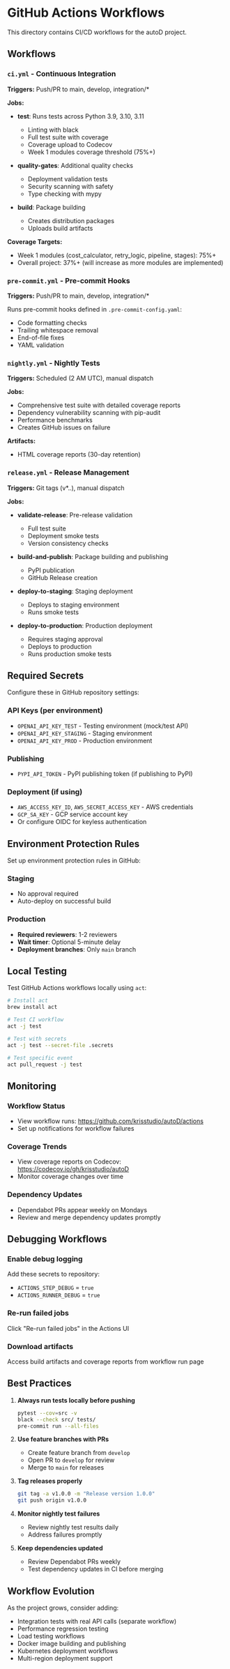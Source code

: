 # GitHub Actions Workflows

This directory contains CI/CD workflows for the autoD project.

## Workflows

### `ci.yml` - Continuous Integration
**Triggers:** Push/PR to main, develop, integration/*

**Jobs:**
- **test**: Runs tests across Python 3.9, 3.10, 3.11
  - Linting with black
  - Full test suite with coverage
  - Coverage upload to Codecov
  - Week 1 modules coverage threshold (75%+)

- **quality-gates**: Additional quality checks
  - Deployment validation tests
  - Security scanning with safety
  - Type checking with mypy

- **build**: Package building
  - Creates distribution packages
  - Uploads build artifacts

**Coverage Targets:**
- Week 1 modules (cost_calculator, retry_logic, pipeline, stages): 75%+
- Overall project: 37%+ (will increase as more modules are implemented)

### `pre-commit.yml` - Pre-commit Hooks
**Triggers:** Push/PR to main, develop, integration/*

Runs pre-commit hooks defined in `.pre-commit-config.yaml`:
- Code formatting checks
- Trailing whitespace removal
- End-of-file fixes
- YAML validation

### `nightly.yml` - Nightly Tests
**Triggers:** Scheduled (2 AM UTC), manual dispatch

**Jobs:**
- Comprehensive test suite with detailed coverage reports
- Dependency vulnerability scanning with pip-audit
- Performance benchmarks
- Creates GitHub issues on failure

**Artifacts:**
- HTML coverage reports (30-day retention)

### `release.yml` - Release Management
**Triggers:** Git tags (v*.*.*), manual dispatch

**Jobs:**
- **validate-release**: Pre-release validation
  - Full test suite
  - Deployment smoke tests
  - Version consistency checks

- **build-and-publish**: Package building and publishing
  - PyPI publication
  - GitHub Release creation

- **deploy-to-staging**: Staging deployment
  - Deploys to staging environment
  - Runs smoke tests

- **deploy-to-production**: Production deployment
  - Requires staging approval
  - Deploys to production
  - Runs production smoke tests

## Required Secrets

Configure these in GitHub repository settings:

### API Keys (per environment)
- `OPENAI_API_KEY_TEST` - Testing environment (mock/test API)
- `OPENAI_API_KEY_STAGING` - Staging environment
- `OPENAI_API_KEY_PROD` - Production environment

### Publishing
- `PYPI_API_TOKEN` - PyPI publishing token (if publishing to PyPI)

### Deployment (if using)
- `AWS_ACCESS_KEY_ID`, `AWS_SECRET_ACCESS_KEY` - AWS credentials
- `GCP_SA_KEY` - GCP service account key
- Or configure OIDC for keyless authentication

## Environment Protection Rules

Set up environment protection rules in GitHub:

### Staging
- No approval required
- Auto-deploy on successful build

### Production
- **Required reviewers**: 1-2 reviewers
- **Wait timer**: Optional 5-minute delay
- **Deployment branches**: Only `main` branch

## Local Testing

Test GitHub Actions workflows locally using `act`:

```bash
# Install act
brew install act

# Test CI workflow
act -j test

# Test with secrets
act -j test --secret-file .secrets

# Test specific event
act pull_request -j test
```

## Monitoring

### Workflow Status
- View workflow runs: https://github.com/krisstudio/autoD/actions
- Set up notifications for workflow failures

### Coverage Trends
- View coverage reports on Codecov: https://codecov.io/gh/krisstudio/autoD
- Monitor coverage changes over time

### Dependency Updates
- Dependabot PRs appear weekly on Mondays
- Review and merge dependency updates promptly

## Debugging Workflows

### Enable debug logging
Add these secrets to repository:
- `ACTIONS_STEP_DEBUG` = `true`
- `ACTIONS_RUNNER_DEBUG` = `true`

### Re-run failed jobs
Click "Re-run failed jobs" in the Actions UI

### Download artifacts
Access build artifacts and coverage reports from workflow run page

## Best Practices

1. **Always run tests locally before pushing**
   ```bash
   pytest --cov=src -v
   black --check src/ tests/
   pre-commit run --all-files
   ```

2. **Use feature branches with PRs**
   - Create feature branch from `develop`
   - Open PR to `develop` for review
   - Merge to `main` for releases

3. **Tag releases properly**
   ```bash
   git tag -a v1.0.0 -m "Release version 1.0.0"
   git push origin v1.0.0
   ```

4. **Monitor nightly test failures**
   - Review nightly test results daily
   - Address failures promptly

5. **Keep dependencies updated**
   - Review Dependabot PRs weekly
   - Test dependency updates in CI before merging

## Workflow Evolution

As the project grows, consider adding:
- Integration tests with real API calls (separate workflow)
- Performance regression testing
- Load testing workflows
- Docker image building and publishing
- Kubernetes deployment workflows
- Multi-region deployment support
